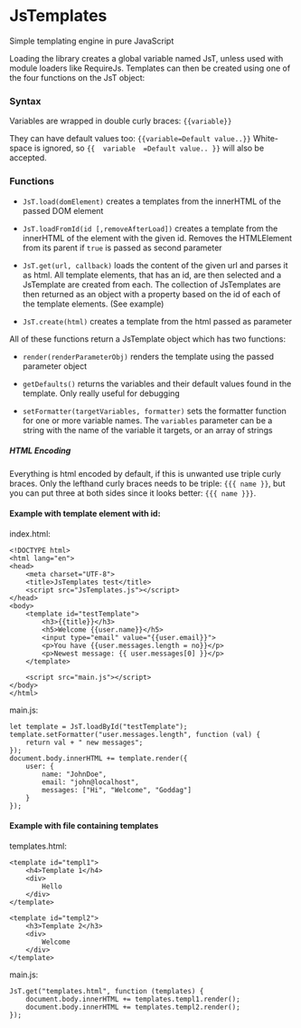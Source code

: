 # JsTemplates

Simple templating engine in pure JavaScript

Loading the library creates a global variable named JsT, unless used with module loaders like RequireJs.
Templates can then be created using one of the four functions on the JsT object:


### Syntax
Variables are wrapped in double curly braces: `{{variable}}`

They can have default values too: `{{variable=Default value..}}`
White-space is ignored, so `{{  variable  =Default value.. }}` will also be accepted.


### Functions
* `JsT.load(domElement)` creates a templates from the innerHTML of the passed DOM element

* `JsT.loadFromId(id [,removeAfterLoad])` creates a template from the innerHTML of the element with the given id. 
Removes the HTMLElement from its parent if `true` is passed as second parameter

* `JsT.get(url, callback)` loads the content of the given url and parses it as html.
All template elements, that has an id, are then selected and a JsTemplate are created from each. 
The collection of JsTemplates are then returned as an object with a property based on the id of each of the template elements. (See example)

* `JsT.create(html)` creates a template from the html passed as parameter

All of these functions return a JsTemplate object which has two functions:

* `render(renderParameterObj)` renders the template using the passed parameter object

* `getDefaults()` returns the variables and their default values found in the template. Only really useful for debugging

* `setFormatter(targetVariables, formatter)` sets the formatter function for one or more variable names. 
The `variables` parameter can be a string with the name of the variable it targets, or an array of strings

##### HTML Encoding
Everything is html encoded by default, if this is unwanted use triple curly braces. 
Only the lefthand curly braces needs to be triple: `{{{ name }}`, 
but you can put three at both sides since it looks better: `{{{ name }}}`.

#### Example with template element with id:
index.html:
```
<!DOCTYPE html>
<html lang="en">
<head>
    <meta charset="UTF-8">
    <title>JsTemplates test</title>
    <script src="JsTemplates.js"></script>
</head>
<body>
    <template id="testTemplate">
        <h3>{{title}}</h3>
        <h5>Welcome {{user.name}}</h5>
        <input type="email" value="{{user.email}}">
        <p>You have {{user.messages.length = no}}</p>
        <p>Newest message: {{ user.messages[0] }}</p>
    </template>
   
    <script src="main.js"></script>
</body>
</html>
```
main.js:
```
let template = JsT.loadById("testTemplate");
template.setFormatter("user.messages.length", function (val) {
    return val + " new messages";
});
document.body.innerHTML += template.render({
    user: {
        name: "JohnDoe",
        email: "john@localhost",
        messages: ["Hi", "Welcome", "Goddag"]
    }
});
```


#### Example with file containing templates
templates.html:
```
<template id="templ1">
    <h4>Template 1</h4>
    <div>
        Hello
    </div>
</template>

<template id="templ2">
    <h3>Template 2</h3>
    <div>
        Welcome
    </div>
</template>
```
main.js:
```
JsT.get("templates.html", function (templates) {
    document.body.innerHTML += templates.templ1.render();
    document.body.innerHTML += templates.templ2.render();
});
```